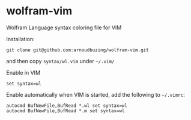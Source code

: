 # wolfram-vim
Wolfram Language syntax coloring file for VIM

Installation:

```
git clone git@github.com:arnoudbuzing/wolfram-vim.git
```

and then copy `syntax/wl.vim` under `~/.vim/`

Enable in VIM

```
set syntax=wl
```

Enable automatically when VIM is started, add the following to `~/.vimrc`:

```
autocmd BufNewFile,BufRead *.wl set syntax=wl
autocmd BufNewFile,BufRead *.m set syntax=wl
```
